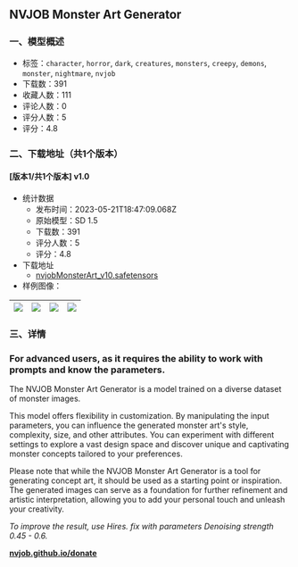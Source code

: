 ## NVJOB Monster Art Generator
### 一、模型概述

- 标签：`character`, `horror`, `dark`, `creatures`, `monsters`, `creepy`, `demons`, `monster`, `nightmare`, `nvjob`
- 下载数：391
- 收藏人数：111
- 评论人数：0
- 评分人数：5
- 评分：4.8

### 二、下载地址（共1个版本）

#### [版本1/共1个版本] v1.0

- 统计数据
  - 发布时间：2023-05-21T18:47:09.068Z
  - 原始模型：SD 1.5
  - 下载数：391
  - 评分人数：5
  - 评分：4.8
- 下载地址
  - [nvjobMonsterArt_v10.safetensors](https://civitai.com/api/download/models/77123)
- 样例图像：

| <img src="https://image.civitai.com/xG1nkqKTMzGDvpLrqFT7WA/c66d17bb-ab87-4772-8cdb-f77ce2c28f5a/width=450/865006.jpeg" /> | <img src="https://image.civitai.com/xG1nkqKTMzGDvpLrqFT7WA/a0366269-305d-4e01-a3d1-dfba8738b003/width=450/865323.jpeg" /> | <img src="https://image.civitai.com/xG1nkqKTMzGDvpLrqFT7WA/a8aeaef5-b356-49e9-a215-84fb73c26997/width=450/864944.jpeg" /> | <img src="https://image.civitai.com/xG1nkqKTMzGDvpLrqFT7WA/4fa6be8d-0fd4-4512-8757-445428d43f5b/width=450/864975.jpeg" /> |
| ---- | ---- | ---- | ---- |


### 三、详情
<h3 id="heading-2">For advanced users, as it requires the ability to work with prompts and know the parameters.</h3><p>The NVJOB Monster Art Generator is a model trained on a diverse dataset of monster images.</p><p>This model offers flexibility in customization. By manipulating the input parameters, you can influence the generated monster art's style, complexity, size, and other attributes. You can experiment with different settings to explore a vast design space and discover unique and captivating monster concepts tailored to your preferences.</p><p>Please note that while the NVJOB Monster Art Generator is a tool for generating concept art, it should be used as a starting point or inspiration. The generated images can serve as a foundation for further refinement and artistic interpretation, allowing you to add your personal touch and unleash your creativity.</p><p><em>To improve the result, use Hires. fix with parameters Denoising strength 0.45 - 0.6.</em></p><p><a target="_blank" rel="ugc" href="http://nvjob.github.io/donate"><strong>nvjob.github.io/donate</strong></a></p><p></p>
